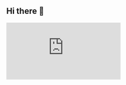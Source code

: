 ## Hi there 👋

<!DOCTYPE html>
<html lang="es">
<head>
    <meta charset="UTF-8">
    <meta name="viewport" content="width=device-width, initial-scale=1.0">
    <title>Insignia TryHackMe</title>
</head>
<body>
    <iframe src="https://tryhackme.com/api/v2/badges/public-profile?userPublicId=564871" style="border:none;"></iframe>
</body>
</html>

<!--
**belu-uwu/belu-uwu** is a ✨ _special_ ✨ repository because its `README.md` (this file) appears on your GitHub profile.

Here are some ideas to get you started:

- 🔭 I’m currently working on ...
- 🌱 I’m currently learning ...
- 👯 I’m looking to collaborate on ...
- 🤔 I’m looking for help with ...
- 💬 Ask me about ...
- 📫 How to reach me: ...
- 😄 Pronouns: ...
- ⚡ Fun fact: ...
-->
